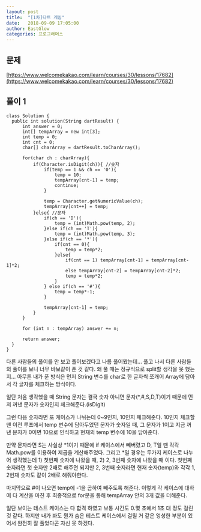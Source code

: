 ```yaml
---
layout: post
title:  "[1차]다트 게임"
date:   2018-09-09 17:05:00
author: EastGlow
categories: 프로그래머스
---
```

## 문제

[https://www.welcomekakao.com/learn/courses/30/lessons/17682](https://www.welcomekakao.com/learn/courses/30/lessons/17682)

## 풀이 1
~~~
class Solution {
  public int solution(String dartResult) {
      int answer = 0;
      int[] tempArray = new int[3];
      int temp = 0;
      int cnt = 0;
      char[] charArray = dartResult.toCharArray();
      
      for(char ch : charArray){
          if(Character.isDigit(ch)){ //숫자                   
              if(temp == 1 && ch == '0'){                  
                  temp = 10;
                  tempArray[cnt-1] = temp; 
                  continue;
              }
              
              temp = Character.getNumericValue(ch);
              tempArray[cnt++] = temp;           
          }else{ //문자
              if(ch == 'D'){                
                  temp = (int)Math.pow(temp, 2);
              }else if(ch == 'T'){
                  temp = (int)Math.pow(temp, 3);
              }else if(ch == '*'){
                  if(cnt == 0){
                      temp = temp*2;
                  }else{
                      if(cnt == 1) tempArray[cnt-1] = tempArray[cnt-1]*2;
                      else tempArray[cnt-2] = tempArray[cnt-2]*2;
                      temp = temp*2;
                  }
              } else if(ch == '#'){
                  temp = temp*-1;
              }
              
              tempArray[cnt-1] = temp;
          }          
      }
      
      for (int n : tempArray) answer += n;
      
      return answer;
  }
}
~~~
다른 사람들의 풀이를 안 보고 풀어보겠다고 나름 풀어봤는데... 풀고 나서 다른 사람들의 풀이를 보니 너무 바보같이 푼 것 같다. 왜 풀 때는 정규식으로 split할 생각을 못 했는지... 아무튼 내가 푼 방식은 먼저 String 변수를 char로 한 글자씩 쪼개어 Array에 담아서 각 글자를 체크하는 방식이다.

일단 처음 생각했을 때 String 문자는 결국 숫자 아니면 문자(*,#,S,D,T)이기 때문에 먼저 꺼낸 문자가 숫자인지 체크해준다.(isDigit)

그런 다음 숫자라면 또 케이스가 나뉘는데 0~9인지, 10인지 체크해준다. 10인지 체크할 땐 이전 루프에서 temp 변수에 담아두었던 문자가 숫자일 때, 그 문자가 1이고 지금 꺼낸 문자가 0이면 10으로 인식하고 현재의 temp 변수에 10을 담아준다.

만약 문자라면 S는 사실상 \*1이기 때문에 if 케이스에서 빼버렸고 D, T일 땐 각각 Math.pow를 이용하여 제곱을 계산해주었다. 그리고 \*일 경우는 두가지 케이스로 나누어 생각했는데 1) 첫번째 숫자에 나왔을 때, 2) 2, 3번째 숫자에 나왔을 때 이다. 첫번째 숫자라면 첫 숫자만 2배로 해주면 되지만 2, 3번째 숫자라면 현재 숫자(temp)와 각각 1, 2번재 숫자도 같이 2배로 해줘야한다. 

마지막으로 #이 나오면 temp에 -1을 곱하여 빼주도록 해준다. 이렇게 각 케이스에 대하여 다 계산을 마친 후 최종적으로 for문을 통해 tempArray 안의 3개 값을 더해준다.

일단 보이는 테스트 케이스는 다 합격 하였고 보통 시간도 0.몇 초에서 1초 대 정도 걸린 것 같다. 하지만 내가 봐도 뭔가 숨은 테스트 케이스에서 걸릴 거 같은 엉성한 부분이 있어서 완전히 잘 풀었다곤 자신 못 하겠다.